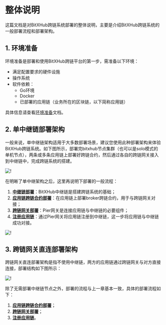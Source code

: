 # 整体说明

这篇文档是对BitXHub跨链系统部署的整体说明，主要是介绍BitXHub跨链系统的一般部署流程和部署架构。

## 1. 环境准备

环境准备是部署和使用BitXHub跨链平台的第一步，需准备以下环境：

- 满足配置要求的硬件设施
- 操作系统
- 软件依赖：
    - Go环境
    - Docker
    - 已部署的应用链（业务所在的区块链，以下简称应用链）

具体信息请查看[环境准备](./env)文档。

## 2. 单中继链部署架构

一般来说，单中继链架构适用于大多数部署场景，建议您使用此种部署架构来体验BitXHub跨链系统。如下图所示，部署完bitxhub节点集群（也可以是solo模式的单机节点），两条或多条应用链上部署好跨链合约，然后通过各自的跨链网关接入到中继链中，完成跨链系统的搭建。

![!](../../../assets/single_bitxhub.png)

在明晰了单中继架构之后，这里再说明下部署的一般流程：

1. **[中继链部署](../single_bitxhub/deploy_bitxhub)**：BitXHub中继链是搭建跨链系统的基础；
2. **[应用链跨链合约部署](../single_bitxhub/deploy_broker)**：在应用链上部署broker跨链合约，用于与跨链网关对接；
3. **[跨链网关部署](../single_bitxhub/deploy_pier)**：Pier网关是连接应用链与中继链的必要组件；
4. **[注册应用链](../single_bitxhub/register_appchain)**：通过Pier网关将应用链注册到中继链，这一步将应用链与中继链成功对接。

![!](../../../assets/deploy_flow.png)

## 3. 跨链网关直连部署架构

跨链网关直连部署架构是指不使用中继链，两方的应用链通过跨链网关与对方直接连接，部署结构如下图所示：

![!](../../../assets/direct_pier.png)

除了无需部署中继链节点之外，部署的流程与上一章基本一致，具体的部署流程如下：

1. **[应用链跨链合约部署](../direct_mode/deploy_broker)**；
2. **[跨链网关部署](../direct_mode/pier_direct_mode_deploy)**；
3. **[注册应用链](../direct_mode/register_appchain)**。

